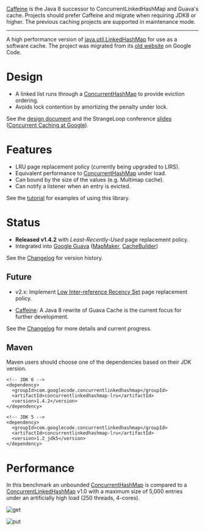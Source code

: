 [Caffeine](https://github.com/ben-manes/caffeine) is the Java 8 successor to ConcurrentLinkedHashMap and Guava's cache. Projects should
prefer Caffeine and migrate when requiring JDK8 or higher. The previous caching projects are supported in maintenance mode.

***
A high performance version of [java.util.LinkedHashMap](http://java.sun.com/javase/6/docs/api/java/util/LinkedHashMap.html) for use as a 
software cache. The project was migrated from its [old website](https://code.google.com/p/concurrentlinkedhashmap/) on Google Code.

# Design #
  * A linked list runs through a [ConcurrentHashMap](http://java.sun.com/javase/6/docs/api/java/util/concurrent/ConcurrentHashMap.html) to 
provide eviction ordering.
  * Avoids lock contention by amortizing the penalty under lock.

See the [design document](https://github.com/ben-manes/concurrentlinkedhashmap/wiki/Design) and the StrangeLoop conference 
[slides](http://concurrentlinkedhashmap.googlecode.com/files/ConcurrentCachingAtGoogle.pdf) ([Concurrent Caching at 
Google](https://thestrangeloop.com/sessions/concurrent-caching-with-mapmaker)).

# Features #
  * LRU page replacement policy (currently being upgraded to LIRS).
  * Equivalent performance to [ConcurrentHashMap](http://java.sun.com/javase/6/docs/api/java/util/concurrent/ConcurrentHashMap.html) under 
load.
  * Can bound by the size of the values (e.g. Multimap cache).
  * Can notify a listener when an entry is evicted.

See the [tutorial](https://github.com/ben-manes/concurrentlinkedhashmap/wiki/ExampleUsage) for examples of using this library.

# Status #
  * **Released v1.4.2** with _Least-Recently-Used_ page replacement policy.
  * Integrated into [Google Guava](http://code.google.com/p/guava-libraries/) 
([MapMaker](http://guava-libraries.googlecode.com/svn/trunk/javadoc/com/google/common/collect/MapMaker.html), 
[CacheBuilder](http://guava-libraries.googlecode.com/svn/trunk/javadoc/com/google/common/cache/CacheBuilder.html))

See the [Changelog](https://github.com/ben-manes/concurrentlinkedhashmap/wiki/Changelog) for version history.

## Future ##

  * v2.x: Implement [Low Inter-reference Recency Set](http://www.cse.ohio-state.edu/hpcs/WWW/HTML/publications/abs02-6.html) page replacement 
policy.

  * [Caffeine](https://github.com/ben-manes/caffeine): A Java 8 rewrite of Guava Cache is the current focus for further development.

See the [Changelog](https://github.com/ben-manes/concurrentlinkedhashmap/wiki/Changelog) for more details and current progress.

## Maven ##
Maven users should choose one of the dependencies based on their JDK version.

```
<!-- JDK 6 -->
<dependency>
  <groupId>com.googlecode.concurrentlinkedhashmap</groupId>
  <artifactId>concurrentlinkedhashmap-lru</artifactId>
  <version>1.4.2</version>
</dependency>

<!-- JDK 5 -->
<dependency>
  <groupId>com.googlecode.concurrentlinkedhashmap</groupId>
  <artifactId>concurrentlinkedhashmap-lru</artifactId>
  <version>1.2_jdk5</version>
</dependency>
```

# Performance #
In this benchmark an unbounded [ConcurrentHashMap](http://java.sun.com/javase/6/docs/api/java/util/concurrent/ConcurrentHashMap.html) is 
compared to a 
[ConcurrentLinkedHashMap](http://concurrentlinkedhashmap.googlecode.com/svn/wiki/release-1.3.1-LRU/com/googlecode/concurrentlinkedhashmap/ConcurrentLinkedHashMap.html) 
v1.0 with a maximum size of 5,000 entries under an artificially high load (250 threads, 4-cores).

![get](https://raw.githubusercontent.com/ben-manes/concurrentlinkedhashmap/wiki/images/performance/get.png)

![put](https://raw.githubusercontent.com/ben-manes/concurrentlinkedhashmap/wiki/images/performance/put.png)
